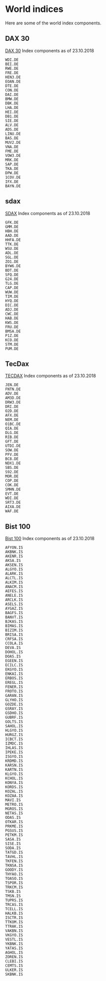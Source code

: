 # World indices

Here are some of the world index components. 

## DAX 30 

[DAX 30](https://finance.yahoo.com/quote/%5EGDAXI/components?p=%5EGDAXI) Index components as of 23.10.2018 

    WDI.DE
    BEI.DE
    RWE.DE
    FRE.DE
    HEN3.DE
    EOAN.DE
    DTE.DE
    CON.DE
    DAI.DE
    BMW.DE
    DBK.DE
    LHA.DE
    HEI.DE
    DB1.DE
    SIE.DE
    ALV.DE
    ADS.DE
    LINU.DE
    BAS.DE
    MUV2.DE
    VNA.DE
    FME.DE
    VOW3.DE
    MRK.DE
    SAP.DE
    TKA.DE
    DPW.DE
    1COV.DE
    IFX.DE
    BAYN.DE

## sdax

[SDAX](https://finance.yahoo.com/quote/%5ESDAXI/components?p=^SDAXI&.tsrc=fin-srch) Index components as of 23.10.2018 

    GFK.DE
    GMM.DE
    HBH.DE
    AAD.DE
    HHFA.DE
    TTK.DE
    WSU.DE
    ADL.DE
    SGL.DE
    ZO1.DE
    BYW6.DE
    BDT.DE
    SFQ.DE
    G24.DE
    TLG.DE
    CAP.DE
    WUW.DE
    TIM.DE
    HYQ.DE
    DIC.DE
    ADJ.DE
    CWC.DE
    HAB.DE
    KWS.DE
    FRU.DE
    BMSA.DE
    P1Z.DE
    KCO.DE
    STM.DE
    PUM.DE

## TecDax 

[TECDAX](https://finance.yahoo.com/quote/%5ETECDAX/components?p=%5ETECDAX) Index components as of 23.10.2018 


    JEN.DE
    FNTN.DE
    ADV.DE
    AM3D.DE
    DRW3.DE
    DRI.DE
    O2D.DE
    AFX.DE
    NEM.DE
    O1BC.DE
    QIA.DE
    DLG.DE
    RIB.DE
    GFT.DE
    UTDI.DE
    SOW.DE
    PFV.DE
    BC8.DE
    NDX1.DE
    SBS.DE
    S92.DE
    MOR.DE
    COP.DE
    COK.DE
    SMHN.DE
    EVT.DE
    WDI.DE
    SRT3.DE
    AIXA.DE
    WAF.DE

## Bist 100 

[Bist 100](http://www.borsaistanbul.com/en/indices/bist-stock-indices) Index components as of 23.10.2018 

    AFYON.IS
    AKBNK.IS
    AKENR.IS
    AKSA.IS
    AKSEN.IS
    ALGYO.IS
    ALARK.IS
    ALCTL.IS
    ALKIM.IS
    ANACM.IS
    AEFES.IS
    ANELE.IS
    ARCLK.IS
    ASELS.IS
    AYGAZ.IS
    BAGFS.IS
    BANVT.IS
    BJKAS.IS
    BIMAS.IS
    BIZIM.IS
    BRISA.IS
    CRFSA.IS
    CCOLA.IS
    DEVA.IS
    DOHOL.IS
    DOAS.IS
    EGEEN.IS
    ECILC.IS
    EKGYO.IS
    ENKAI.IS
    ERBOS.IS
    EREGL.IS
    FENER.IS
    FROTO.IS
    GARAN.IS
    GLYHO.IS
    GOZDE.IS
    GSRAY.IS
    GSDHO.IS
    GUBRF.IS
    GOLTS.IS
    SAHOL.IS
    HLGYO.IS
    HURGZ.IS
    ICBCT.IS
    IZMDC.IS
    IHLAS.IS
    IPEKE.IS
    ISGYO.IS
    KRDMD.IS
    KARSN.IS
    KARTN.IS
    KLGYO.IS
    KCHOL.IS
    KONYA.IS
    KORDS.IS
    KOZAL.IS
    KOZAA.IS
    MAVI.IS
    METRO.IS
    MGROS.IS
    NETAS.IS
    ODAS.IS
    OTKAR.IS
    PRKME.IS
    PGSUS.IS
    PETKM.IS
    SASA.IS
    SISE.IS
    SODA.IS
    TATGD.IS
    TAVHL.IS
    TKFEN.IS
    TKNSA.IS
    GOODY.IS
    THYAO.IS
    TOASO.IS
    TSPOR.IS
    TRKCM.IS
    TSKB.IS
    TMSN.IS
    TUPRS.IS
    TRCAS.IS
    TCELL.IS
    HALKB.IS
    ISCTR.IS
    TTKOM.IS
    TTRAK.IS
    VAKBN.IS
    VKGYO.IS
    VESTL.IS
    YKBNK.IS
    YATAS.IS
    AGHOL.IS
    ZOREN.IS
    CLEBI.IS
    CEMTS.IS
    ULKER.IS
    SKBNK.IS
